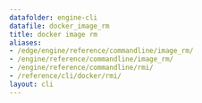 ```yaml
---
datafolder: engine-cli
datafile: docker_image_rm
title: docker image rm
aliases:
- /edge/engine/reference/commandline/image_rm/
- /engine/reference/commandline/image_rm/
- /engine/reference/commandline/rmi/
- /reference/cli/docker/rmi/
layout: cli
---
```


<!--
This page is automatically generated from Docker's source code. If you want to
suggest a change to the text that appears here, open a ticket or pull request
in the source repository on GitHub:

https://github.com/docker/cli
-->
